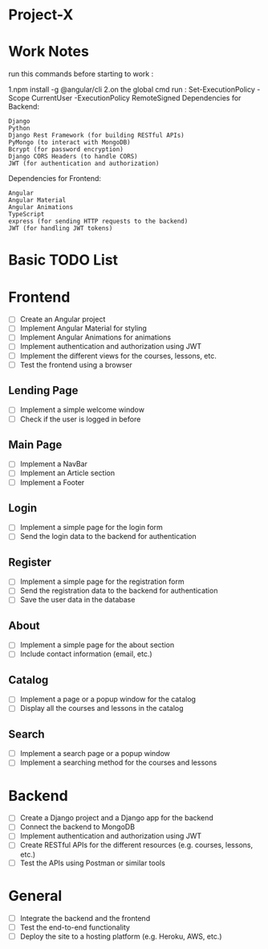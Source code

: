 # Project-X

# Work Notes

run this commands before starting to work :

1.npm install -g @angular/cli
2.on the global cmd run : Set-ExecutionPolicy -Scope CurrentUser -ExecutionPolicy RemoteSigned
Dependencies for Backend:

    Django
    Python
    Django Rest Framework (for building RESTful APIs)
    PyMongo (to interact with MongoDB)
    Bcrypt (for password encryption)
    Django CORS Headers (to handle CORS)
    JWT (for authentication and authorization)

Dependencies for Frontend:

    Angular
    Angular Material
    Angular Animations
    TypeScript
    express (for sending HTTP requests to the backend)
    JWT (for handling JWT tokens)

# Basic TODO List

# Frontend

- [ ] Create an Angular project
- [ ] Implement Angular Material for styling
- [ ] Implement Angular Animations for animations
- [ ] Implement authentication and authorization using JWT
- [ ] Implement the different views for the courses, lessons, etc.
- [ ] Test the frontend using a browser

## Lending Page

- [ ] Implement a simple welcome window
- [ ] Check if the user is logged in before

## Main Page

- [ ] Implement a NavBar
- [ ] Implement an Article section
- [ ] Implement a Footer

## Login

- [ ] Implement a simple page for the login form
- [ ] Send the login data to the backend for authentication

## Register

- [ ] Implement a simple page for the registration form
- [ ] Send the registration data to the backend for authentication
- [ ] Save the user data in the database

## About

- [ ] Implement a simple page for the about section
- [ ] Include contact information (email, etc.)

## Catalog

- [ ] Implement a page or a popup window for the catalog
- [ ] Display all the courses and lessons in the catalog

## Search

- [ ] Implement a search page or a popup window
- [ ] Implement a searching method for the courses and lessons

# Backend

- [ ] Create a Django project and a Django app for the backend
- [ ] Connect the backend to MongoDB
- [ ] Implement authentication and authorization using JWT
- [ ] Create RESTful APIs for the different resources (e.g. courses, lessons, etc.)
- [ ] Test the APIs using Postman or similar tools

# General

- [ ] Integrate the backend and the frontend
- [ ] Test the end-to-end functionality
- [ ] Deploy the site to a hosting platform (e.g. Heroku, AWS, etc.)
